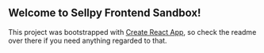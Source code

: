 ## Welcome to Sellpy Frontend Sandbox!

This project was bootstrapped with [Create React App](https://github.com/facebookincubator/create-react-app), so check the readme over there if you need anything regarded to that.
